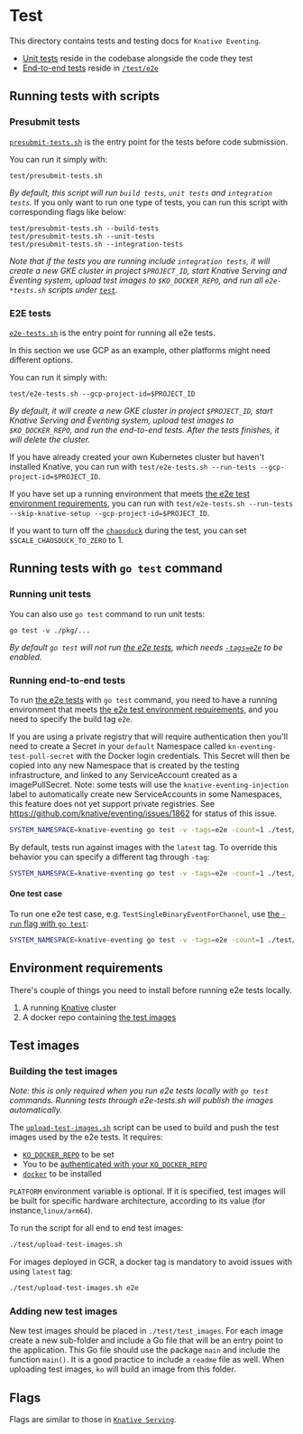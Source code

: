# Test

This directory contains tests and testing docs for `Knative Eventing`.

- [Unit tests](#running-unit-tests) reside in the codebase alongside the code
  they test
- [End-to-end tests](#running-end-to-end-tests) reside in [`/test/e2e`](./e2e)

## Running tests with scripts

### Presubmit tests

[`presubmit-tests.sh`](./presubmit-tests.sh) is the entry point for the tests
before code submission.

You can run it simply with:

```shell
test/presubmit-tests.sh
```

_By default, this script will run `build tests`, `unit tests` and
`integration tests`._ If you only want to run one type of tests, you can run
this script with corresponding flags like below:

```shell
test/presubmit-tests.sh --build-tests
test/presubmit-tests.sh --unit-tests
test/presubmit-tests.sh --integration-tests
```

_Note that if the tests you are running include `integration tests`, it will
create a new GKE cluster in project `$PROJECT_ID`, start Knative Serving and
Eventing system, upload test images to `$KO_DOCKER_REPO`, and run all
`e2e-*tests.sh` scripts under [`test`](.)._

### E2E tests

[`e2e-tests.sh`](./e2e-tests.sh) is the entry point for running all e2e tests.

In this section we use GCP as an example, other platforms might need different
options.

You can run it simply with:

```shell
test/e2e-tests.sh --gcp-project-id=$PROJECT_ID
```

_By default, it will create a new GKE cluster in project `$PROJECT_ID`, start
Knative Serving and Eventing system, upload test images to `$KO_DOCKER_REPO`,
and run the end-to-end tests. After the tests finishes, it will delete the
cluster._

If you have already created your own Kubernetes cluster but haven't installed
Knative, you can run with
`test/e2e-tests.sh --run-tests --gcp-project-id=$PROJECT_ID`.

If you have set up a running environment that meets
[the e2e test environment requirements](#environment-requirements), you can run
with
`test/e2e-tests.sh --run-tests --skip-knative-setup --gcp-project-id=$PROJECT_ID`.

If you want to turn off the [`chaosduck`](config/chaosduck/chaosduck.yaml) during the test,
you can set `$SCALE_CHAOSDUCK_TO_ZERO` to 1.

## Running tests with `go test` command

### Running unit tests

You can also use `go test` command to run unit tests:

```shell
go test -v ./pkg/...
```

_By default `go test` will not run [the e2e tests](#running-end-to-end-tests),
which needs [`-tags=e2e`](#running-end-to-end-tests) to be enabled._

### Running end-to-end tests

To run [the e2e tests](./e2e) with `go test` command, you need to have a running
environment that meets
[the e2e test environment requirements](#environment-requirements), and you need
to specify the build tag `e2e`.

If you are using a private registry that will require authentication then you'll
need to create a Secret in your `default` Namespace called
`kn-eventing-test-pull-secret` with the Docker login credentials. This Secret
will then be copied into any new Namespace that is created by the testing
infrastructure, and linked to any ServiceAccount created as a imagePullSecret.
Note: some tests will use the `knative-eventing-injection` label to
automatically create new ServiceAccounts in some Namespaces, this feature does
not yet support private registries. See
https://github.com/knative/eventing/issues/1862 for status of this issue.

```bash
SYSTEM_NAMESPACE=knative-eventing go test -v -tags=e2e -count=1 ./test/e2e
```

By default, tests run against images with the `latest` tag. To override this
behavior you can specify a different tag through `-tag`:

```bash
SYSTEM_NAMESPACE=knative-eventing go test -v -tags=e2e -count=1 ./test/e2e -tag e2e
```

#### One test case

To run one e2e test case, e.g. `TestSingleBinaryEventForChannel`, use
[the `-run` flag with `go test`](https://golang.org/cmd/go/#hdr-Testing_flags):

```bash
SYSTEM_NAMESPACE=knative-eventing go test -v -tags=e2e -count=1 ./test/e2e -run ^TestSingleBinaryEventForChannel$
```

## Environment requirements

There's couple of things you need to install before running e2e tests locally.

1. A running [Knative](https://www.knative.dev/docs/install/) cluster
1. A docker repo containing [the test images](#test-images)

## Test images

### Building the test images

_Note: this is only required when you run e2e tests locally with `go test`
commands. Running tests through e2e-tests.sh will publish the images
automatically._

The [`upload-test-images.sh`](./upload-test-images.sh) script can be used to
build and push the test images used by the e2e tests. It requires:

- [`KO_DOCKER_REPO`](https://github.com/knative/serving/blob/main/DEVELOPMENT.md#environment-setup)
  to be set
- You to be
  [authenticated with your `KO_DOCKER_REPO`](https://github.com/knative/serving/blob/main/DEVELOPMENT.md#environment-setup)
- [`docker`](https://docs.docker.com/install/) to be installed

`PLATFORM` environment variable is optional. If it is specified, test images
will be built for specific hardware architecture, according to its value (for
instance,`linux/arm64`).

To run the script for all end to end test images:

```bash
./test/upload-test-images.sh
```

For images deployed in GCR, a docker tag is mandatory to avoid issues with using
`latest` tag:

```bash
./test/upload-test-images.sh e2e
```

### Adding new test images

New test images should be placed in `./test/test_images`. For each image create
a new sub-folder and include a Go file that will be an entry point to the
application. This Go file should use the package `main` and include the function
`main()`. It is a good practice to include a `readme` file as well. When
uploading test images, `ko` will build an image from this folder.

## Flags

Flags are similar to those in
[`Knative Serving`](https://github.com/knative/serving/blob/main/test/README.md#flags-1).
